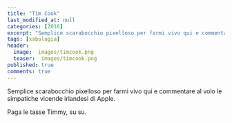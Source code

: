 ```yaml
---
title: "Tim Cook"
last_modified_at: null
categories: [2016]
excerpt: "Semplice scarabocchio pixelloso per farmi vivo qui e commentare al volo"
tags: [xabologia]
header:  
  image:  images/timcook.png
  teaser:  images/timcook.png
published: true
comments: true
---
```


Semplice scarabocchio pixelloso per farmi vivo qui e commentare al volo le simpatiche vicende irlandesi di Apple. 

Paga le tasse Timmy, su su.